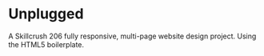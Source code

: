 # Unplugged
A Skillcrush 206 fully responsive, multi-page website design project.
Using the HTML5 boilerplate.
